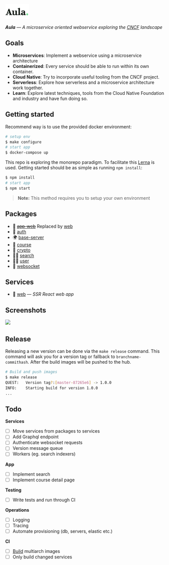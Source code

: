 <img src="packages/app-web/src/components/forms/login/logo.svg" width="75"/>

_**Aula** — A microservice oriented webservice exploring the [CNCF](https://www.cncf.io/) landscape_

## Goals

* **Microservices**: Implement a webservice using a microservice architecture
* **Containerized**: Every service should be able to run within its own container.
* **Cloud Native**: Try to incorporate useful tooling from the CNCF project.
* **Serverless**: Explore how serverless and a microservice architecture work together.
* **Learn**: Explore latest techniques, tools from the Cloud Native Foundation and industry and have fun doing so.

## Getting started
Recommend way is to use the provided docker environment:

```sh
# setup env
$ make configure
# start app
$ docker-compose up
```

This repo is exploring the monorepo paradigm. To facilitate this [Lerna](https://github.com/lerna/lerna) is used. Getting started should be as simple as running `npm install`:

```sh
$ npm install
# start app
$ npm start
```

> **Note:** This method requires you to setup your own environment

## Packages
* 🦄 ~~[app-web](packages/app-web)~~ Replaced by [web](services/web)
* 🔑 [auth](packages/auth)
* 🌍 [base-server](packages/base-server)
* 📓 [course](packages/course)
* 🔐 [crypto](packages/crypto)
* 🕵️‍♂️ [search](packages/search)
* 👨‍🎨 [user](packages/user)
* 🔮 [websocket](packages/websocket)

## Services
* 🦄 [web](services/web) — *SSR React web app*

## Screenshots
<img src="https://www.dropbox.com/s/plitnx02b7ek633/aula.png?raw=1">

## Release
Releasing a new version can be done via the `make release` command. This command will ask you for
a version tag or fallback to `branchname-commithash`. After the build images will be pushed to the
hub.

```sh
# Build and push images
$ make release
QUEST:   Version tag?:[master-87265e6] -> 1.0.0
INFO:    Starting build for version 1.0.0
...
```

## Todo
**Services**
- [ ] Move services from packages to services
- [ ] Add Graphql endpoint
- [ ] Authenticate websocket requests
- [ ] Version message queue
- [ ] Workers (eg. search indexers)

**App**
- [ ] Implement search
- [ ] Implement course detail page

**Testing**
- [ ] Write tests and run through CI

**Operations**
- [ ] Logging
- [ ] Tracing
- [ ] Automate provisioning (db, servers, elastic etc.)

**CI**
- [ ] [Build](https://engineering.docker.com/2019/04/multi-arch-images/) multiarch images
- [ ] Only build changed services
